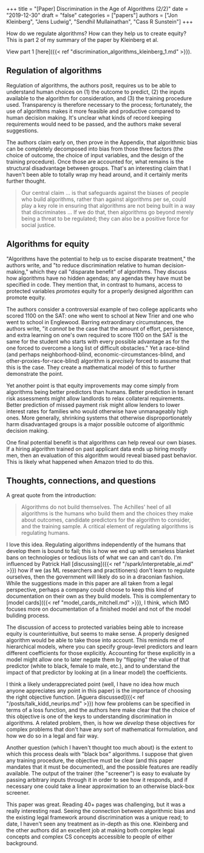 +++
title = "[Paper] Discrimination in the Age of Algorithms (2/2)"
date = "2019-12-30"
draft = "false"
categories = ["papers"]
authors = ["Jon Kleinberg", "Jens Ludwig", "Sendhil Mullainathan", "Cass R Sunstein"]
+++

How do we regulate algorithms? How can they help us to create equity? This is part 2 of my summary of the paper by Kleinberg et al.

<!--more-->

View part 1 [here]({{< ref "discrimination_algorithms_kleinberg_1.md" >}}).

## Regulation of algorithms
Regulation of algorithms, the authors posit, requires us to be able to understand human choices on (1) the outcome to predict, (2) the inputs available to the algorithm for consideration, and (3) the training procedure used. Transparency is therefore necessary to the process; fortunately, the use of algorithms makes it more feasible and productive compared to human decision making. It's unclear what kinds of record keeping requirements would need to be passed, and the authors make several suggestions.

The authors claim early on, then prove in the Appendix, that algorithmic bias can be completely decomposed into bias from those three factors (the choice of outcome, the choice of input variables, and the design of the training procedure). Once those are accounted for, what remains is the structural disadvantage between groups. That's an interesting claim that I haven't been able to totally wrap my head around, and it certainly merits further thought.

> Our central claim ... is that safeguards against the biases of people who build algorithms, rather than against algorithms per se, could play a key role in ensuring that algorithms are not being built in a way that discriminates ... If we do that, then algorithms go beyond merely being a threat to be regulated; they can also be a positive force for social justice.


## Algorithms for equity
"Algorithms have the potential to help us to excise disparate treatment," the authors write, and "to reduce discrimination relative to human decision-making," which they call "disparate benefit" of algorithms. They discuss how algorithms have no hidden agendas; any agendas they have must be specified in code. They mention that, in contrast to humans, access to protected variables *promotes* equity for a properly designed algorithm can promote equity.

The authors consider a controversial example of two college applicants who scored 1100 on the SAT: one who went to school at New Trier and one who went to school in Englewood. Barring extraordinary circumstances, the authors write, "it *cannot* be the case that the amount of effort, persistence, and extra learning on one's own required to score 1100 on the SAT is the same for the student who starts with every possible advantage as for the one forced to overcome a long list of difficult obstacles." Yet a race-blind (and perhaps neighborhood-blind, economic-circumstances-blind, and other-proxies-for-race-blind) algorithm is *precisely* forced to assume that this is the case. They create a mathematical model of this to further demonstrate the point.

Yet another point is that equity improvements may come simply from algorithms being better predictors than humans. Better prediction in tenant risk assessments might allow landlords to relax collateral requirements. Better prediction of missed payment risk might allow lenders to lower interest rates for families who would otherwise have unmanageably high ones. More generally, shrinking systems that otherwise disproportionately harm disadvantaged groups is a major possible outcome of algorithmic decision making.

One final potential benefit is that algorithms can help reveal our own biases. If a hiring algorithm trained on past applicant data ends up hiring mostly men, then an evaluation of this algorithm would reveal biased past behavior. This is likely what happened when Amazon tried to do this.


## Thoughts, connections, and questions
A great quote from the introduction:

> Algorithms do not build themselves. The Achilles' heel of all algorithms is the humans who build them and the choices they make about outcomes, candidate predictors for the algorithm to consider, and the training sample. A critical element of regulating algorithms is regulating humans.

I love this idea. Regulating algorithms independently of the humans that develop them is bound to fail; this is how we end up with senseless blanket bans on technologies or tedious lists of what we can and can't do. I'm influenced by Patrick Hall [discussing]({{< ref "/spark/interpretable_ai.md" >}}) how if we (as ML researchers and practitioners) don't learn to regulate ourselves, then the government will likely do so in a draconian fashion. While the suggestions made in this paper are all taken from a legal perspective, perhaps a company could choose to keep this kind of documentation on their own as they build models. This is complementary to [model cards]({{< ref "model_cards_mitchell.md" >}}), I think, which IMO focuses more on documentation of a finished model and not of the model buliding process.

The discussion of access to protected variables being able to increase equity is counterintuitive, but seems to make sense. A properly designed algorithm would be able to take those into account. This reminds me of hierarchical models, where you can specify group-level predictors and learn different coefficients for those explicitly. Accounting for these explicitly in a model might allow one to later negate them by "flipping" the value of that predictor (white to black, female to male, etc.), and to understand the impact of that predictor by looking at (in a linear model) the coefficients.

I think a likely underappreciated point (well, I have no idea how much anyone appreciates any point in this paper) is the importance of choosing the right objective function. [Aguera discussed]({{< ref "/posts/talk_kidd_neurips.md" >}}) how few problems can be specified in terms of a loss function, and the authors here make clear that the choice of this objective is one of the keys to understanding discrimination in algorithms. A related problem, then, is how we *develop* these objectives for complex problems that don't have any sort of mathematical formulation, and how we do so in a legal and fair way.

Another question (which I haven't thought too much about) is the extent to which this process deals with "black box" algorithms. I suppose that given any training procedure, the objective must be clear (and this paper mandates that it must be documented), and the possible features are readily available. The output of the trainer (the "screener") is easy to evaluate by passing arbitrary inputs through it in order to see how it responds, and if necessary one could take a linear approximation to an otherwise black-box screener.

This paper was great. Reading 40+ pages was challenging, but it was a really interesting read. Seeing the connection between algorithmic bias and the existing legal framework around discrimination was a unique read; to date, I haven't seen any treatment as in-depth as this one. Kleinberg and the other authors did an excellent job at making both complex legal concepts and complex CS concepts accessible to people of either background.
